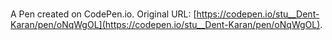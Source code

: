 # 

A Pen created on CodePen.io. Original URL: [https://codepen.io/stu__Dent-Karan/pen/oNqWgOL](https://codepen.io/stu__Dent-Karan/pen/oNqWgOL).

